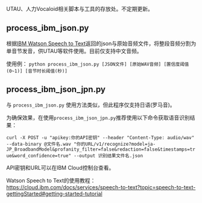 UTAU、人力Vocaloid相关脚本与工具的存放处。不定期更新。

## process_ibm_json.py
根据[IBM Watson Speech to Text](https://www.ibm.com/watson/services/speech-to-text/)返回的json与原始音频文件，将整段音频分割为单音节发音，供UTAU等软件使用。目前仅支持中文音频。

使用例：
`python process_ibm_json.py [JSON文件] [原始WAV音频] [置信度阈值(0~1)] [音节时长阈值(秒)]`

## process_ibm_json_jpn.py
与 `process_ibm_json.py` 使用方法类似，但此程序仅支持日语(罗马音)。

为确保效果，在使用`process_ibm_json_jpn.py`推荐使用以下命令获取语音识别结果：

`curl -X POST -u "apikey:你的API密钥" --header "Content-Type: audio/wav" --data-binary @文件名.wav "你的URL/v1/recognize?model=ja-JP_BroadbandModel&profanity_filter=false&redaction=false&timestamps=true&word_confidence=true" --output 识别结果文件名.json`

API密钥和URL可以在IBM Cloud控制台查看。

Watson Speech to Text的使用教程：
https://cloud.ibm.com/docs/services/speech-to-text?topic=speech-to-text-gettingStarted#getting-started-tutorial

